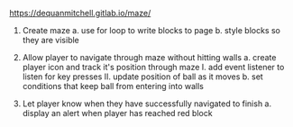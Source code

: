 https://dequanmitchell.gitlab.io/maze/

1. Create maze
    a. use for loop to write blocks to page
    b. style blocks so they are visible

2. Allow player to navigate through maze without hitting walls
    a. create player icon and track it's position through maze
        I. add event listener to listen for key presses
        II. update position of ball as it moves
    b. set conditions that keep ball from entering into walls

3. Let player know when they have successfully navigated to finish
    a. display an alert when player has reached red block